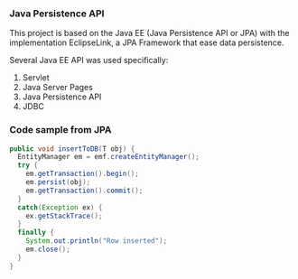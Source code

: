 ### Java Persistence API
This project is based on the Java EE (Java Persistence API or JPA) with the 
implementation EclipseLink, a JPA Framework that ease data persistence.

Several Java EE API was used specifically:
1. Servlet
2. Java Server Pages
3. Java Persistence API
4. JDBC

### Code sample from JPA

```java
public void insertToDB(T obj) {
  EntityManager em = emf.createEntityManager();
  try {
    em.getTransaction().begin();
    em.persist(obj);
    em.getTransaction().commit();
  }
  catch(Exception ex) {
    ex.getStackTrace();
  }
  finally {
    System.out.println("Row inserted");
    em.close();
  }
}
```

